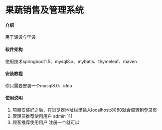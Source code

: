 # 果蔬销售及管理系统

#### 介绍
用于课设与毕设

#### 软件架构
使用技术springboot1.5、mysql8.x、mybatis、thymeleaf、maven


#### 安装教程

你只需要安装一个mysql8.0、idea

#### 使用说明

1. 项目安装好之后，在浏览器地址栏里输入localhost:8080就会调转到登录页
2. 管理员推荐使用用户 admin   111
3. 顾客推荐使用用户  注册一个就可以

